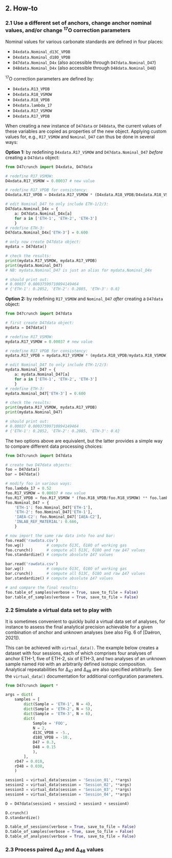 ## 2. How-to

### 2.1 Use a different set of anchors, change anchor nominal values, and/or change <sup>17</sup>O correction parameters

Nominal values for various carbonate standards are defined in four places:

* `D4xdata.Nominal_d13C_VPDB`
* `D4xdata.Nominal_d18O_VPDB`
* `D47data.Nominal_D4x` (also accessible through `D47data.Nominal_D47`)
* `D48data.Nominal_D4x` (also accessible through `D48data.Nominal_D48`)

<sup>17</sup>O correction parameters are defined by:

* `D4xdata.R13_VPDB`
* `D4xdata.R18_VSMOW`
* `D4xdata.R18_VPDB`
* `D4xdata.lambda_17`
* `D4xdata.R17_VSMOW`
* `D4xdata.R17_VPDB`

When creating a new instance of `D47data` or `D48data`, the current values of these variables are copied as properties of the new object. Applying custom values for, e.g., `R17_VSMOW` and `Nominal_D47` can thus be done in several ways:

**Option 1:** by redefining `D4xdata.R17_VSMOW` and `D47data.Nominal_D47` _before_ creating a `D47data` object:

```python
from D47crunch import D4xdata, D47data

# redefine R17_VSMOW:
D4xdata.R17_VSMOW = 0.00037 # new value

# redefine R17_VPDB for consistency:
D4xdata.R17_VPDB = D4xdata.R17_VSMOW * (D4xdata.R18_VPDB/D4xdata.R18_VSMOW) ** D4xdata.lambda_17

# edit Nominal_D47 to only include ETH-1/2/3:
D47data.Nominal_D4x = {
	a: D47data.Nominal_D4x[a]
	for a in ['ETH-1', 'ETH-2', 'ETH-3']
	}
# redefine ETH-3:
D47data.Nominal_D4x['ETH-3'] = 0.600

# only now create D47data object:
mydata = D47data()

# check the results:
print(mydata.R17_VSMOW, mydata.R17_VPDB)
print(mydata.Nominal_D47)
# NB: mydata.Nominal_D47 is just an alias for mydata.Nominal_D4x

# should print out:
# 0.00037 0.00037599710894149464
# {'ETH-1': 0.2052, 'ETH-2': 0.2085, 'ETH-3': 0.6}
```

**Option 2:** by redefining `R17_VSMOW` and `Nominal_D47` _after_ creating a `D47data` object:

```python
from D47crunch import D47data

# first create D47data object:
mydata = D47data()

# redefine R17_VSMOW:
mydata.R17_VSMOW = 0.00037 # new value

# redefine R17_VPDB for consistency:
mydata.R17_VPDB = mydata.R17_VSMOW * (mydata.R18_VPDB/mydata.R18_VSMOW) ** mydata.lambda_17

# edit Nominal_D47 to only include ETH-1/2/3:
mydata.Nominal_D47 = {
	a: mydata.Nominal_D47[a]
	for a in ['ETH-1', 'ETH-2', 'ETH-3']
	}
# redefine ETH-3:
mydata.Nominal_D47['ETH-3'] = 0.600

# check the results:
print(mydata.R17_VSMOW, mydata.R17_VPDB)
print(mydata.Nominal_D47)

# should print out:
# 0.00037 0.00037599710894149464
# {'ETH-1': 0.2052, 'ETH-2': 0.2085, 'ETH-3': 0.6}
```

The two options above are equivalent, but the latter provides a simple way to compare different data processing choices:

```python
from D47crunch import D47data

# create two D47data objects:
foo = D47data()
bar = D47data()

# modify foo in various ways:
foo.lambda_17 = 0.52
foo.R17_VSMOW = 0.00037 # new value
foo.R17_VPDB = foo.R17_VSMOW * (foo.R18_VPDB/foo.R18_VSMOW) ** foo.lambda_17
foo.Nominal_D47 = {
	'ETH-1': foo.Nominal_D47['ETH-1'],
	'ETH-2': foo.Nominal_D47['ETH-1'],
	'IAEA-C2': foo.Nominal_D47['IAEA-C2'],
	'INLAB_REF_MATERIAL': 0.666,
	}

# now import the same raw data into foo and bar:
foo.read('rawdata.csv')
foo.wg()          # compute δ13C, δ18O of working gas
foo.crunch()      # compute all δ13C, δ18O and raw Δ47 values
foo.standardize() # compute absolute Δ47 values

bar.read('rawdata.csv')
bar.wg()          # compute δ13C, δ18O of working gas
bar.crunch()      # compute all δ13C, δ18O and raw Δ47 values
bar.standardize() # compute absolute Δ47 values

# and compare the final results:
foo.table_of_samples(verbose = True, save_to_file = False)
bar.table_of_samples(verbose = True, save_to_file = False)
```

### 2.2 Simulate a virtual data set to play with

It is sometimes convenient to quickly build a virtual data set of analyses, for instance to assess the final analytical precision achievable for a given combination of anchor and unknown analyses (see also Fig. 6 of [Daëron, 2021]).

This can be achieved with `virtual_data()`. The example below creates a dataset with four sessions, each of which comprises four analyses of anchor ETH-1, five of ETH-2, six of ETH-3, and two analyses of an unknown sample named `FOO` with an arbitrarily defined isotopic composition. Analytical repeatabilities for Δ<sub>47</sub> and Δ<sub>48</sub> are also specified arbitrarily. See the `virtual_data()` documentation for additional configuration parameters.

```py
from D47crunch import *

args = dict(
	samples = [
		dict(Sample = 'ETH-1', N = 4),
		dict(Sample = 'ETH-2', N = 5),
		dict(Sample = 'ETH-3', N = 6),
		dict(
			Sample = 'FOO',
			N = 2,
			d13C_VPDB = -5.,
			d18O_VPDB = -10.,
			D47 = 0.3,
			D48 = 0.15
			),
		],
	rD47 = 0.010,
	rD48 = 0.030,
	)

session1 = virtual_data(session = 'Session_01', **args)
session2 = virtual_data(session = 'Session_02', **args)
session3 = virtual_data(session = 'Session_03', **args)
session4 = virtual_data(session = 'Session_04', **args)

D = D47data(session1 + session2 + session3 + session4)

D.crunch()
D.standardize()

D.table_of_sessions(verbose = True, save_to_file = False)
D.table_of_samples(verbose = True, save_to_file = False)
D.table_of_analyses(verbose = True, save_to_file = False)
```

### 2.3 Process paired Δ<sub>47</sub> and Δ<sub>48</sub> values

